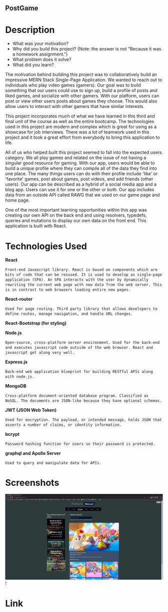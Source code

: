 ## PostGame

# Description
- What was your motivation?
- Why did you build this project? (Note: the answer is not "Because it was a homework assignment.")
- What problem does it solve?
- What did you learn?

The motivation behind building this project was to collaboratively build an impressive MERN Stack Single-Page Application. We wanted to reach out to individuals who play video games (gamers). Our goal was to build something that our users could use to sign up, build a profile of posts and liked games, and socialize with other gamers. With our platform, users can post or view other users posts about games they choose. This would also allow users to interact with other gamers that have similar interests.

This project incorporates much of what we have learned in this third and final unit of the course as well as the entire bootcamp. The technologies used in this project are modern and complex which is great for using as a showcase for job interviews. There was a lot of teamwork used in this project and it took a great effort from everybody to bring this application to life.

All of us who helped built this project seemed to fall into the expected users category. We all play games and related on the issue of not having a singular good resource for gaming. With our app, users would be able to build a unique profile where they can compile all of the data they find into one place. The many things users can do with their profile include 'like' or 'favorite' games, post about games, post videos, and add friends (other users). Our app can be described as a hybrid of a social media app and a blog app. Users can use it for one or the other or both. Our app includes data from an outside API called RAWG that we used on our game page and home page.

One of the most important learning opportunities within this app was creating our own API on the back end and using resolvers, typedefs, queries and mutations to display our own data on the front end. This application is built with React.

# Technologies Used

**React**

    Front-end Javascript library. React is based on components which are bits of code that can be resused. It is used to develop as single-page application (SPA). An SPA interacts with the user by dynamically rewriting the current web page with new data from the web server. This is in contrast to web browsers loading entire new pages.

**React-router**

    Used for page routing. Third party library that allows developers to define routes, manage navigation, and handle URL changes. 

**React-Bootstrap (for styling)**

**Node.js**

    Open-source, cross-platform server environment. Used for the back-end and executes javascript code outside of the web browser. React and javascript get along very well.

**Express.js**

    Back-end web application blueprint for building RESTful APIs along with node.js.

**MongoDB**

    Cross-platform document-oriented database program. Classified as NoSQL. The documents are JSON-like because they have optional schemas.

**JWT (JSON Web Token)**

    Used for encryption. The payload, or intended message, holds JSON that asserts a number of claims, or identity information.

**bcrypt**

    Password hashing function for users so their password is protected.

**graphql and Apollo Server**

    Used to query and manipulate data for APIs.


# Screenshots

![screenshot page 3](./images/project3img1.PNG)!

# Link